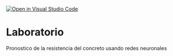 [![Open in Visual Studio Code](https://classroom.github.com/assets/open-in-vscode-c66648af7eb3fe8bc4f294546bfd86ef473780cde1dea487d3c4ff354943c9ae.svg)](https://classroom.github.com/online_ide?assignment_repo_id=7983833&assignment_repo_type=AssignmentRepo)
# Laboratorio
Pronostico de la resistencia del concreto usando redes neuronales
